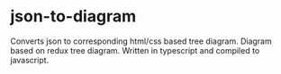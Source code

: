 # json-to-diagram
Converts json to corresponding html/css based tree diagram. Diagram based on redux tree diagram. Written in typescript and compiled to javascript. 
